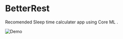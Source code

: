 #  BetterRest 

Recomended Sleep time calculater app using Core ML .

![Demo ](https://j.gifs.com/Eq9qR0.gif)
